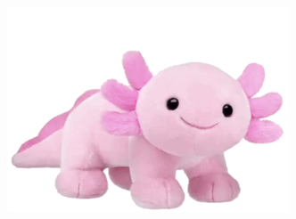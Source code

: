 <p align="center">
  <img src="https://raw.githubusercontent.com/ihatespawn/ihatespawn/main/bounce.gif" />
</p>

